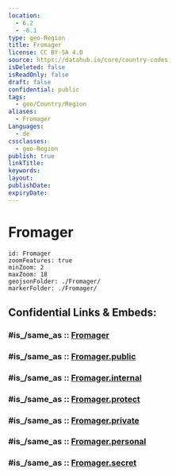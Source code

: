 ```yaml
---
location:
  - 6.2
  - -6.1
type: geo-Region
title: Fromager
license: CC BY-SA 4.0
source: https://datahub.io/core/country-codes
isDeleted: false
isReadOnly: false
draft: false
confidential: public
tags:
  - geo/Country/Region
aliases:
  - Fromager
Languages:
  - de
cssclasses:
  - geo-Region
publish: true
linkTitle:
keywords:
layout:
publishDate:
expiryDate:
---
```


# Fromager

```leaflet
id: Fromager
zoomFeatures: true 
minZoom: 2 
maxZoom: 18
geojsonFolder: ./Fromager/
markerFolder: ./Fromager/
```


## Confidential Links & Embeds: 

### #is_/same_as :: [Fromager](/_Standards/Earth/Continent/Africa/Africa~West/Cote_d'ivoire/districs@2011/Fromager.md) 

### #is_/same_as :: [Fromager.public](/_public/Earth/Continent/Africa/Africa~West/Cote_d'ivoire/districs@2011/Fromager.public.md) 

### #is_/same_as :: [Fromager.internal](/_internal/Earth/Continent/Africa/Africa~West/Cote_d'ivoire/districs@2011/Fromager.internal.md) 

### #is_/same_as :: [Fromager.protect](/_protect/Earth/Continent/Africa/Africa~West/Cote_d'ivoire/districs@2011/Fromager.protect.md) 

### #is_/same_as :: [Fromager.private](/_private/Earth/Continent/Africa/Africa~West/Cote_d'ivoire/districs@2011/Fromager.private.md) 

### #is_/same_as :: [Fromager.personal](/_personal/Earth/Continent/Africa/Africa~West/Cote_d'ivoire/districs@2011/Fromager.personal.md) 

### #is_/same_as :: [Fromager.secret](/_secret/Earth/Continent/Africa/Africa~West/Cote_d'ivoire/districs@2011/Fromager.secret.md)


